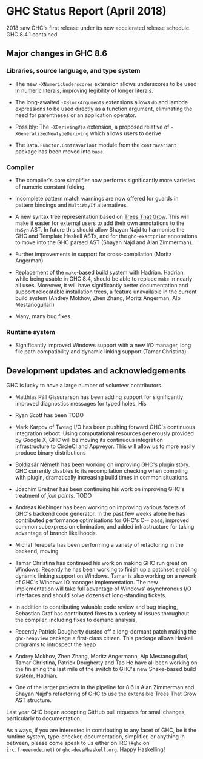 # GHC Status Report (April 2018)


2018 saw GHC's first release under its new accelerated release schedule. GHC 8.4.1 contained 

## Major changes in GHC 8.6

### Libraries, source language, and type system

-  The new `-XNumericUnderscores` extension allows underscores to be used in numeric literals, improving legibility of longer literals.

- The long-awaited `-XBlockArguments` extensions allows `do` and lambda expressions to be used directly as a function argument, eliminating the need for parentheses or an application operator.

- Possibly: The `-XDerivingVia` extension, a proposed relative of `-XGeneralizedNewtypeDeriving` which allows users to derive 

- The `Data.Functor.Contravariant` module from the `contravariant` package has been moved into `base`.

### Compiler

- The compiler's core simplifier now performs significantly more varieties of numeric constant folding.

- Incomplete pattern match warnings are now offered for guards in pattern bindings and `MultiWayIf` alternatives.

- A new syntax tree representation based on [ Trees That Grow](http://www.jucs.org/jucs_23_1/trees_that_grow/jucs_23_01_0042_0062_najd.pdf).
  This will make it easier for external users to add their own annotations to the
  `HsSyn` AST. In future this should allow Shayan Najd to harmonise the GHC
  and Template Haskell ASTs, and for the `ghc-exactprint` annotations to
  move into the GHC parsed AST (Shayan Najd and Alan Zimmerman).

- Further improvements in support for cross-compilation (Moritz Angerman)

- Replacement of the `make`-based build system with Hadrian. Hadrian,
  while being usable in GHC 8.4, should be able to replace `make` in
  nearly all uses. Moreover, it will have significantly better documentation
  and support relocatable installation trees, a feature unavailable in the
  current build system (Andrey Mokhov, Zhen Zhang, Moritz Angerman, Alp
  Mestanogullari)

- Many, many bug fixes.

### Runtime system

- Significantly improved Windows support with a new I/O manager, long file
  path compatibility and dynamic linking support (Tamar Christina).

## Development updates and acknowledgements


GHC is lucky to have a large number of volunteer contributors.

- Matthías Páll Gissurarson has been adding support for significantly improved diagnostics messages for typed holes. His 

- Ryan Scott has been TODO

- Mark Karpov of Tweag I/O has been pushing forward GHC's continuous integration reboot. Using computational resources generously provided by Google X, GHC will be moving its continuous integration infrastructure to CircleCI and Appveyor.  This will allow us to more easily produce binary distributions

- Boldizsár Németh has been working on improving GHC's plugin story. GHC currently disables to its recompilation checking when compiling with plugin, dramatically increasing build times in common situations.

- Joachim Breitner has been continuing his work on improving GHC's treatment of *join points*. TODO

- Andreas Klebinger has been working on improving various facets of GHC's backend code generator. In the past few weeks alone he has contributed performance optimisations for GHC's C-- pass, improved common subexpression  elimination, and added infrastructure for taking advantage of branch likelihoods.

- Michal Terepeta has been performing a variety of refactoring in the backend, moving

- Tamar Christina has continued his work on making GHC run great on Windows. Recently he has been working to finish up a patchset enabling dynamic linking support on Windows. Tamar is also working on a rework of GHC's Windows IO manager implementation. The new implementation will take full advantage of Windows' asynchronous I/O interfaces and should solve dozens of long-standing tickets.

- In addition to contributing valuable code review and bug triaging, Sebastian Graf has contributed fixes to a variety of issues throughout the compiler, including fixes to demand analysis, 

- Recently Patrick Dougherty dusted off a long-dormant patch making the `ghc-heapview` package a first-class citizen. This package allows Haskell programs to introspect the heap

- Andrey Mokhov, Zhen Zhang, Moritz Angermann, Alp Mestanogullari, Tamar Christina, Patrick Dougherty and Tao He have all been working on the finishing the last mile of the switch to GHC's new Shake-based build system, Hadrian.

- One of the larger projects in the pipeline for 8.6 is Alan Zimmerman and Shayan Najd's refactoring of GHC to use the extensible Trees That Grow AST structure. 


Last year GHC
began accepting GitHub pull requests for small changes, particularly to
documentation. 


As always, if you are interested in contributing to any facet of GHC,
be it the runtime system, type-checker, documentation, simplifier, or anything in
between, please come speak to us either on IRC (`#ghc` on
`irc.freeenode.net`) or `ghc-devs@haskell.org`. Happy Haskelling!
